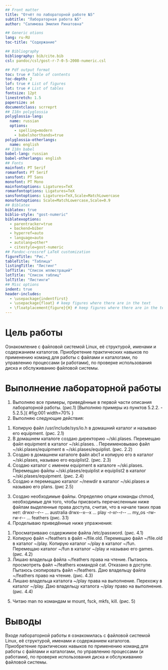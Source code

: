 ```yaml
---
## Front matter
title: "Отчёт по лабораторной работе №5"
subtitle: "Лабораторная работа №5"
author: "Салимова Эмилия Ринатовна"

## Generic otions
lang: ru-RU
toc-title: "Содержание"

## Bibliography
bibliography: bib/cite.bib
csl: pandoc/csl/gost-r-7-0-5-2008-numeric.csl

## Pdf output format
toc: true # Table of contents
toc-depth: 2
lof: true # List of figures
lot: true # List of tables
fontsize: 12pt
linestretch: 1.5
papersize: a4
documentclass: scrreprt
## I18n polyglossia
polyglossia-lang:
  name: russian
  options:
	- spelling=modern
	- babelshorthands=true
polyglossia-otherlangs:
  name: english
## I18n babel
babel-lang: russian
babel-otherlangs: english
## Fonts
mainfont: PT Serif
romanfont: PT Serif
sansfont: PT Sans
monofont: PT Mono
mainfontoptions: Ligatures=TeX
romanfontoptions: Ligatures=TeX
sansfontoptions: Ligatures=TeX,Scale=MatchLowercase
monofontoptions: Scale=MatchLowercase,Scale=0.9
## Biblatex
biblatex: true
biblio-style: "gost-numeric"
biblatexoptions:
  - parentracker=true
  - backend=biber
  - hyperref=auto
  - language=auto
  - autolang=other*
  - citestyle=gost-numeric
## Pandoc-crossref LaTeX customization
figureTitle: "Рис."
tableTitle: "Таблица"
listingTitle: "Листинг"
lofTitle: "Список иллюстраций"
lotTitle: "Список таблиц"
lolTitle: "Листинги"
## Misc options
indent: true
header-includes:
  - \usepackage{indentfirst}
  - \usepackage{float} # keep figures where there are in the text
  - \floatplacement{figure}{H} # keep figures where there are in the text
---
```


# Цель работы

Ознакомление с файловой системой Linux, её структурой, именами и содержанием каталогов. Приобретение практических навыков по применению команд для работы с файлами и каталогами, по управлению процессами (и работами), по проверке использования диска и обслуживанию файловой системы. 

# Выполнение лабораторной работы

1. Выполняю все примеры, приведённые в первой части описания лабораторной работы. (рис.1) [Выполняю примеры из пунктов 5.2.2. - 5.2.5.]{ #fig:001 width=70% }
2. Выполняю следующие действия:
1) Копирую файл /usr/include/sys/io.h в домашний каталог и называю его equipment. (рис. 2.1)
2) В домашнем каталоге создаю директорию ~/ski.plases. Перемещаю файл equipment в каталог ~/ski.plases. . Переименовываю файл ~/ski.plases/equipment в ~/ski.plases/equiplist. (рис. 2.2)
3) Создаю в домашнем каталоге файл abc1 и копирую его в каталог ~/ski.plases, называю его equiplist2. (рис. 2.3)
4) Создаю каталог с именем equipment в каталоге ~/ski.plases. Перемещаю файлы ~/ski.plases/equiplist и equiplist2 в каталог ~/ski.plases/equipment. (рис. 2.4)
5) Создаю и перемещаю каталог ~/newdir в каталог ~/ski.plases и называю его plans. (рис 2.5)
3. Создаю необходимые файлы. Определяю опции команды chmod, необходимые для того, чтобы присвоить перечисленным ниже файлам выделенные права доступа, считая, что в начале таких прав нет:
drwxr--r-- ... australia 
drwx--x--x ... play 
-r-xr--r-- ... my_os 
-rw-rw-r-- ... feathers
(рис. 3.1)
4. Проделываю приведённые ниже упражнения:
1) Просматривааю содержимое файла /etc/password. (рис. 4.1)
2) Копирую файл ~/feathers в файл ~/file.old. Перемещаю файл ~/file.old в каталог ~/play. Копирую каталог ~/play в каталог ~/fun. Перемещаю каталог ~/fun в каталог ~/play и называю его games. (рис. 4.2)
3) Лишаю владельца файла ~/feathers права на чтение. Пытаюсь просмотреть файл ~/feathers командой cat. Отказано в доступе. Пытаюсь скопировать файл ~/feathers. Даю владельцу файла ~/feathers право на чтение. (рис. 4.3)
4) Лишаю владельца каталога ~/play права на выполнение. Перехожу в каталог ~/play. Даю владельцу каталога ~/play право на выполнение. (рис. 4.4)
5. Читаю man по командам м mount, fsck, mkfs, kill. (рис. 5)


# Выводы

Входе лабораторной работы я ознакомилась с файловой системой Linux, её структурой, именами и содержанием каталогов. Приобретение практических навыков по применению команд для работы с файлами и каталогами, по управлению процессами (и работами), по проверке использования диска и обслуживанию файловой системы. 


